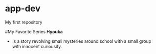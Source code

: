 # app-dev
My first repository

#My Favorite Series
**Hyouka**
- Is a story revolving small mysteries around school with a small group with innocent curiousity.
